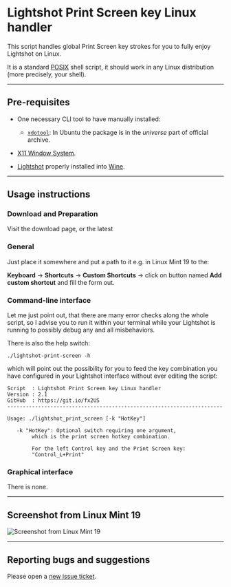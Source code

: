 # Lightshot Print Screen key Linux handler

This script handles global Print Screen key strokes for you to fully enjoy Lightshot on Linux.

It is a standard [POSIX](https://en.wikipedia.org/wiki/POSIX) shell script, it should work in any Linux distribution (more precisely, your shell).

----------------------------------------

## Pre-requisites

- One necessary CLI tool to have manually installed:
	- [`xdotool`](http://manpages.ubuntu.com/manpages/bionic/man1/xdotool.1.html): In Ubuntu the package is in the _universe_ part of official archive.

- [X11 Window System](https://en.wikipedia.org/wiki/X_Window_System).

- [Lightshot](https://app.prntscr.com/en/wine-lightshot.html) properly installed into [Wine](https://www.winehq.org/).

----------------------------------------

## Usage instructions

### Download and Preparation

Visit the download page, or the latest 

### General

Just place it somewhere and put a path to it e.g. in Linux Mint 19 to the:

**Keyboard** → **Shortcuts** → **Custom Shortcuts** → click on button named **Add custom shortcut** and fill the form out.

### Command-line interface

Let me just point out, that there are many error checks along the whole script, so I advise you to run it within your terminal while your Lightshot is running to possibly debug any and all misbehaviors.

There is also the help switch:

```
./lightshot-print-screen -h
```

which will point out the possibility for you to feed the key combination you have configured in your Lightshot interface without ever editing the script:

```
Script  : Lightshot Print Screen key Linux handler
Version : 2.1
GitHub  : https://git.io/fx2US
----------------------------------------------------------------------

Usage: ./lightshot_print_screen [-k "HotKey"]

   -k "HotKey": Optional switch requiring one argument,
		which is the print screen hotkey combination.

		For the left Control key and the Print Screen key:
		"Control_L+Print"
```

### Graphical interface

There is none.

----------------------------------------

## Screenshot from Linux Mint 19

![Screenshot from Linux Mint 19](https://i.imgur.com/JzvNnAo.png)

----------------------------------------

## Reporting bugs and suggestions

Please open a [new issue ticket](https://github.com/burianvlastimil/lightshot-print-screen-linux-handler/issues/new).
